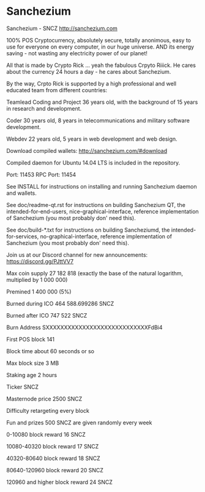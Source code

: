 # Sanchezium
Sanchezium - SNCZ
http://sanchezium.com

100% POS Cryptocurrency, absolutely secure, totally anonimous, easy to use for everyone on every computer, in our huge universe.
AND its energy saving - not wasting any electricity power of our planet!

All that is made by Crypto Rick ... yeah the fabulous Crpyto Riiick. He cares about the currency 24 hours a day - he cares about Sanchezium.

By the way, Crpto Rick is supported by a high professional and well educated team from different countries:

Teamlead Coding and Project
36 years old, with the background of 15 years in research and development.

Coder
30 years old, 8 years in telecommunications and military software development.

Webdev
22 years old, 5 years in web development and web design.

Download compiled wallets: http://sanchezium.com/#download

Compiled daemon for Ubuntu 14.04 LTS is included in the repository.

Port: 11453 RPC Port: 11454

See INSTALL for instructions on installing and running Sanchezium daemon and wallets.

See doc/readme-qt.rst for instructions on building Sanchezium QT, the intended-for-end-users, nice-graphical-interface, reference implementation of Sanchezium (you most probably don' need this).

See doc/build-*.txt for instructions on building Sancheziumd, the intended-for-services, no-graphical-interface, reference implementation of Sanchezium (you most probably don' need this).

Join us at our Discord channel for new announcements: https://discord.gg/PJttVV7

Max coin supply                   27 182 818 (exactly the base of the natural logarithm, multiplied by 1 000 000)

Premined                          1 400 000 (5%)

Burned during ICO                 464 588.699286 SNCZ

Burned after ICO                  747 522 SNCZ

Burn Address                      SXXXXXXXXXXXXXXXXXXXXXXXXXXXXFdBi4

First POS block                   141

Block time                        about 60 seconds or so

Max block size                    3 MB

Staking age                       2 hours

Ticker                            SNCZ

Masternode price                  2500 SNCZ

Difficulty retargeting            every block

Fun and prizes                    500 SNCZ are given randomly every week

0-10080 block reward              16 SNCZ

10080-40320 block reward          17 SNCZ

40320-80640 block reward          18 SNCZ

80640-120960 block reward         20 SNCZ

120960 and higher block reward    24 SNCZ
